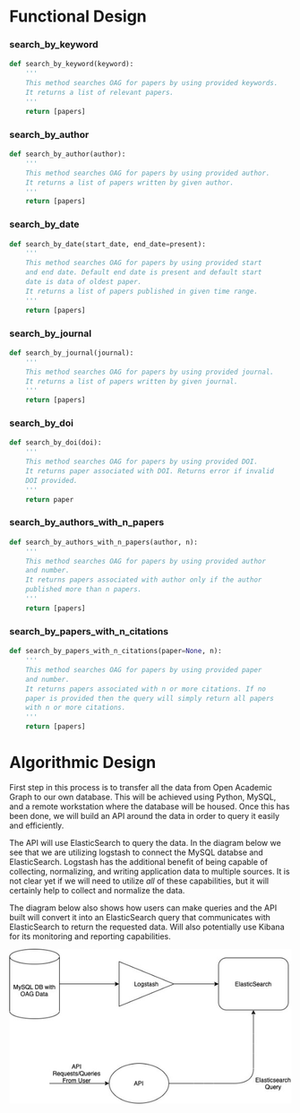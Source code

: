 # Functional Design

### search_by_keyword
```python
def search_by_keyword(keyword):
    '''
    This method searches OAG for papers by using provided keywords.
    It returns a list of relevant papers. 
    '''
    return [papers]
```

### search_by_author
```python
def search_by_author(author):
    '''
    This method searches OAG for papers by using provided author.
    It returns a list of papers written by given author. 
    '''
    return [papers]
```

### search_by_date
```python
def search_by_date(start_date, end_date=present):
    '''
    This method searches OAG for papers by using provided start
    and end date. Default end date is present and default start
    date is data of oldest paper.
    It returns a list of papers published in given time range.
    '''
    return [papers]
```

### search_by_journal
```python
def search_by_journal(journal):
    '''
    This method searches OAG for papers by using provided journal.
    It returns a list of papers written by given journal. 
    '''
    return [papers]
```

### search_by_doi
```python
def search_by_doi(doi):
    '''
    This method searches OAG for papers by using provided DOI.
    It returns paper associated with DOI. Returns error if invalid
    DOI provided.
    '''
    return paper
```

### search_by_authors_with_n_papers
```python
def search_by_authors_with_n_papers(author, n):
    '''
    This method searches OAG for papers by using provided author
    and number.
    It returns papers associated with author only if the author
    published more than n papers.
    '''
    return [papers]
```

### search_by_papers_with_n_citations
```python
def search_by_papers_with_n_citations(paper=None, n):
    '''
    This method searches OAG for papers by using provided paper
    and number.
    It returns papers associated with n or more citations. If no
    paper is provided then the query will simply return all papers
    with n or more citations.
    '''
    return [papers]
```

# Algorithmic Design
First step in this process is to transfer all the data from Open Academic Graph to our own database.
This will be achieved using Python, MySQL, and a remote workstation where the database will be housed. 
Once this has been done, we will build an API around the data in order to query it easily and efficiently.

The API will use ElasticSearch to query the data. In the diagram below we see that we are utilizing 
logstash to connect the MySQL databse and ElasticSearch. Logstash has the additional benefit of being 
capable of collecting, normalizing, and writing application data to multiple sources. It is not clear yet
if we will need to utilize *all* of these capabilities, but it will certainly help to collect and normalize
the data. 

The diagram below also shows how users can make queries and the API built will convert it into an ElasticSearch
query that communicates with ElasticSearch to return the requested data. Will also potentially use Kibana
for its monitoring and reporting capabilities. 

![Algorithmic Design](Algorithmic%20Design.jpeg)